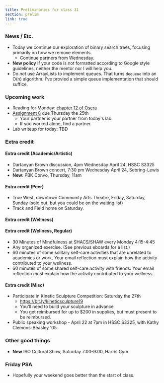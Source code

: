 ```yaml
---
title: Preliminaries for class 31
section: prelim
link: true
---
```

### News / Etc.

* Today we continue our exploration of binary search trees, focusing
  primarily on how we remove elements.
    * Continue partners from Wednesday.
* **New policy** If your code is not formatted according to Google 
  style guidelines, neither the mentor nor I will help you.
* Do *not* use ArrayLists to implement queues.  That turns 
  `dequeue` into an O(n) algorithm.  I've provied a simple
  queue implementation that should suffice.

### Upcoming work

* Reading for Monday: [chapter 12 of Osera](https://www.cs.grinnell.edu/~rebelsky/Courses/CSC207/osera/chap12.pdf)
* [Assignment 8](../assignments/assignment08) due Thursday the 25th
    * Your partner is your partner from today's lab.
    * If you worked alone, find a partner.
* Lab writeup for today: TBD

### Extra credit

#### Extra credit (Academic/Artistic)

* Dartanyan Brown discussion, 4pm Wednesday April 24, HSSC S3325
* Dartanyan Brown concert, 7:30 pm Wednesday April 24, Sebring-Lewis
* **New**: PBK Convo, Thursday, 11am

#### Extra credit (Peer)

* True West, downtown Community Arts Theatre, Friday, Saturday, Sunday
  (sold out, but you could be on the waiting list)
* Track and Field home on Saturday.  

#### Extra credit (Wellness)

#### Extra credit (Wellness, Regular)

* 30 Minutes of Mindfulness at SHACS/SHAW every Monday 4:15-4:45
* Any organized exercise.  (See previous eboards for a list.)
* 60 minutes of some solitary self-care activities that are unrelated to 
  academics or work.  Your email reflection must explain how
  the activity contributed to your wellness.
* 60 minutes of some shared self-care activity with friends.  Your email 
  reflection must explain how the activity contributed to your wellness.

#### Extra credit (Misc)

* Participate in Kinetic Sculpture Competition: Saturday the 27th
    * <https://bit.ly/kineticsculpture19>
    * You'll need to build your sculpture in advance
    * You get reimbursed for up to $200 in supplies, but must present
      to be reimbursed.
* Public speaking workshop - April 22 at 7pm in HSSC S3325, with
  Kathy Clemons-Beasley '05.

### Other good things

* **New** ISO Cultural Show, Saturday 7:00-9:00, Harris Gym

### Friday PSA

* Hopefully your weekend goes better than the start of class.

